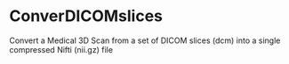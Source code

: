 # ConverDICOMslices
Convert a Medical 3D Scan from a set of DICOM slices (dcm) into a single compressed Nifti (nii.gz) file
